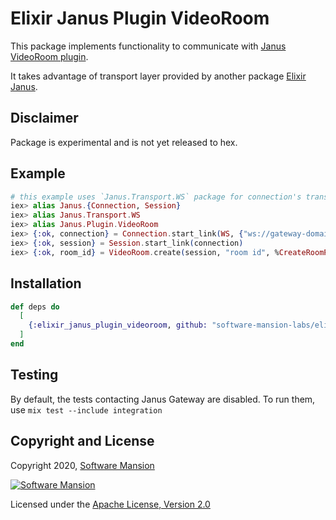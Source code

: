# Elixir Janus Plugin VideoRoom

This package implements functionality to communicate with [Janus VideoRoom plugin](https://janus.conf.meetecho.com/docs/videoroom.html).

It takes advantage of transport layer provided by another package [Elixir Janus](https://github.com/software-mansion-labs/elixir-janus).

## Disclaimer

Package is experimental and is not yet released to hex.

## Example

```elixir
# this example uses `Janus.Transport.WS` package for connection's transport and arbitrary `CustomHandler` module that implements `Janus.Handler` behaviour.
iex> alias Janus.{Connection, Session}
iex> alias Janus.Transport.WS
iex> alias Janus.Plugin.VideoRoom
iex> {:ok, connection} = Connection.start_link(WS, {"ws://gateway-domain:8188", WS.Adapters.WebSockex, []}, CustomHandler, {}, [])
iex> {:ok, session} = Session.start_link(connection)
iex> {:ok, room_id} = VideoRoom.create(session, "room id", %CreateRoomProperties{description: "test videoroom"}, "some admin key", "some room secret")
```

## Installation

```elixir
def deps do
  [
    {:elixir_janus_plugin_videoroom, github: "software-mansion-labs/elixir-janus-plugin-videoroom"}
  ]
end
```

## Testing

By default, the tests contacting Janus Gateway are disabled. To run them, use `mix test --include integration`

## Copyright and License

Copyright 2020, [Software Mansion](https://swmansion.com/?utm_source=git&utm_medium=readme&utm_campaign=elixir-janus-plugin-videoroom)

[![Software Mansion](https://logo.swmansion.com/logo?color=white&variant=desktop&width=200&tag=elixir-janus-plugin-videoroom)](https://swmansion.com/?utm_source=git&utm_medium=readme&utm_campaign=elixir-janus-plugin-videoroom)

Licensed under the [Apache License, Version 2.0](LICENSE)
